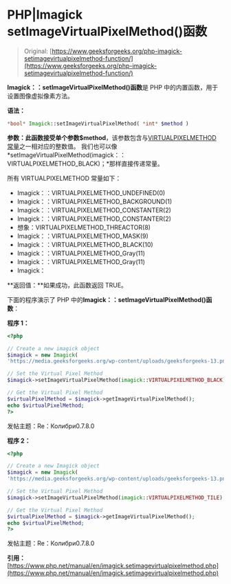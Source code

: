 # PHP|Imagick setImageVirtualPixelMethod()函数

> Original: [https://www.geeksforgeeks.org/php-imagick-setimagevirtualpixelmethod-function/](https://www.geeksforgeeks.org/php-imagick-setimagevirtualpixelmethod-function/)

**Imagick：：setImageVirtualPixelMethod()函数**是 PHP 中的内置函数，用于设置图像虚拟像素方法。

**语法：**

```php
*bool* Imagick::setImageVirtualPixelMethod( *int* $method )
```

**参数：**此函数接受单个参数**$method**，该参数包含与[VIRTUALPIXELMETHOD 常量](https://www.php.net/manual/en/imagick.constants.php#imagick.constants.virtualpixelmethod-undefined)之一相对应的整数值。 我们也可以像*setImageVirtualPixelMethod(imagick：：VIRTUALPIXELMETHOD_BLACK)；*那样直接传递常量。

所有 VIRTUALPIXELMETHOD 常量如下：

*   Imagick：：VIRTUALPIXELMETHOD_UNDEFINED(0)
*   Imagick：：VIRTUALPIXELMETHOD_BACKGROUND(1)
*   Imagick：：VIRTUALPIXELMETHOD_CONSTANTER(2)
*   Imagick：：VIRTUALPIXELMETHOD_CONSTANTER(2)
*   想象：VIRTUALPIXELMETHOD_THREACTOR(8)
*   Imagick：：VIRTUALPIXELMETHOD_MASK(9)
*   Imagick：：VIRTUALPIXELMETHOD_BLACK(10)
*   Imagick：：VIRTUALPIXELMETHOD_Gray(11)
*   Imagick：：VIRTUALPIXELMETHOD_Gray(11)
*   Imagick：

**返回值：**如果成功，此函数返回 TRUE。

下面的程序演示了 PHP 中的**Imagick：：setImageVirtualPixelMethod()函数**：

**程序 1：**

```php
<?php

// Create a new imagick object
$imagick = new Imagick(
'https://media.geeksforgeeks.org/wp-content/uploads/geeksforgeeks-13.png');

// Set the Virtual Pixel Method
$imagick->setImageVirtualPixelMethod(imagick::VIRTUALPIXELMETHOD_BLACK);

// Get the Virtual Pixel Method
$virtualPixelMethod = $imagick->getImageVirtualPixelMethod();
echo $virtualPixelMethod;
?>
```

发帖主题：Re：Колибри0.7.8.0

**程序 2：**

```php
<?php

// Create a new Imagick object
$imagick = new Imagick(
'https://media.geeksforgeeks.org/wp-content/uploads/geeksforgeeks-13.png');

// Set the Virtual Pixel Method
$imagick->setImageVirtualPixelMethod(imagick::VIRTUALPIXELMETHOD_TILE);

// Get the Virtual Pixel Method
$virtualPixelMethod = $imagick->getImageVirtualPixelMethod();
echo $virtualPixelMethod;
?>
```

发帖主题：Re：Колибри0.7.8.0

**引用：**[https://www.php.net/manual/en/imagick.setimagevirtualpixelmethod.php](https://www.php.net/manual/en/imagick.setimagevirtualpixelmethod.php)